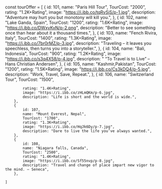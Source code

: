 const tourOffer = [
        {
            id: 101,
            name: "Paris Hill Tour",
            TourCost: "2000",
            rating: "1.2K+Rating",
            image: "https://i.ibb.co/tqRvSjS/p-1.jpg",
            description: "Adventure may hurt you but monotony will kill you.",
        },
        {
            id: 102,
            name: "Lake Ganda, Spain",
            TourCost: "1200",
            rating: "1.6K+Rating",
            image: "https://i.ibb.co/DWxyKvN/p-2.png",
            description: "Better to see something once than hear about it a thousand times.",
        },
        {
            id: 103,
            name: "Fench Rivira, Italy",
            TourCost: "1400",
            rating: "1.3K+Rating",
            image: "https://i.ibb.co/7br0rMZ/p-3.jpg",
            description: "Traveling – it leaves you speechless, then turns you into a storyteller.",
        },
        {
            id: 104,
            name: "Bali, Indonesia",
            TourCost: "900",
            rating: "1.2K+Rating",
            image: "https://i.ibb.co/s3q4X58/p-4.jpg",
            description: " “To Travel is to Live” – Hans Christian Andersen",
        },
        {
            id: 105,
            name: "Kashmir,Pakistan",
            TourCost: "1200",
            rating: "1.5K+Rating",
            image: "https://i.ibb.co/Cs3kDQ4/p-5.jpg",
            description: "Work, Travel, Save, Repeat.",
        },
        {
            id: 106,
            name: "Switzerland Tour",
            TourCost: "1500",

            rating: "1.4K+Rating",
            image: "https://i.ibb.co/zHLmQKm/p-6.jpg",
            description: "Life is short and the world is wide.",
        },
        {
            id: 107,
            name: "Mount Everest, Nepal",
            TourCost: "1700",
            rating: "1.3K+Rating",
            image: "https://i.ibb.co/HqJk6Dy/p-7.jpg",
            description: "Dare to live the life you’ve always wanted.",
        },
        {
            id: 108,
            name: "Niagara falls, Canada",
            TourCost: "2500",
            rating: "1.4K+Rating",
            image: "https://i.ibb.co/Sf55nvp/p-8.jpg",
            description: "Travel and change of place impart new vigor to the mind. – Seneca",
        },

    ]